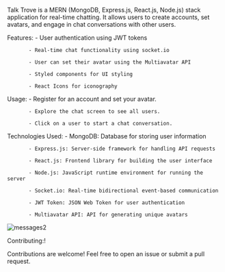 Talk Trove is a MERN (MongoDB, Express.js, React.js, Node.js) stack application for real-time chatting. It allows users to create accounts, set avatars, and engage in chat conversations with other users.

Features:
           - User authentication using JWT tokens
           
           - Real-time chat functionality using socket.io
           
           - User can set their avatar using the Multiavatar API
           
           - Styled components for UI styling
           
           - React Icons for iconography
           
Usage:
           - Register for an account and set your avatar.
           
           - Explore the chat screen to see all users.
           
           - Click on a user to start a chat conversation.

Technologies Used:
           - MongoDB: Database for storing user information
           
           - Express.js: Server-side framework for handling API requests
           
           - React.js: Frontend library for building the user interface
           
           - Node.js: JavaScript runtime environment for running the server
           
           - Socket.io: Real-time bidirectional event-based communication
           
           - JWT Token: JSON Web Token for user authentication
           
           - Multiavatar API: API for generating unique avatars
           
![messages2](https://github.com/ambreenzubari/Talk-Trove/assets/80945249/b10b207e-a743-4a73-9874-45af48a290e7)


Contributing:!

Contributions are welcome! Feel free to open an issue or submit a pull request.
